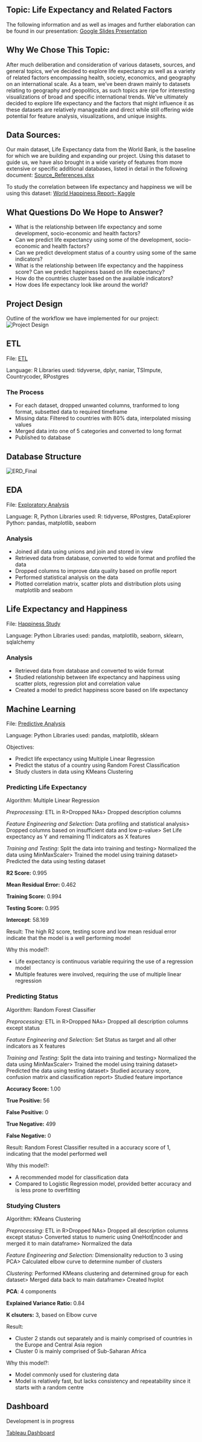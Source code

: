 ## Topic: Life Expectancy and Related Factors

The following information and as well as images and further elaboration can be found in our presentation: [Google Slides Presentation](https://docs.google.com/presentation/d/1JxmIoD-Dh8Wg0N47L849nC_RK8qWd1ZbPwPxcmV6JiQ/edit?usp=sharing)

## Why We Chose This Topic:

After much deliberation and consideration of various datasets, sources, and general topics, we’ve decided to explore life expectancy as well as a variety of related factors encompassing health, society, economics, and geography on an international scale. As a team, we’ve been drawn mainly to datasets relating to geography and geopolitics, as such topics are ripe for interesting visualizations of broad and specific international trends. We’ve ultimately decided to explore life expectancy and the factors that might influence it as these datasets are relatively manageable and direct while still offering wide potential for feature analysis, visualizations, and unique insights.

## Data Sources:

Our main dataset, Life Expectancy data from the World Bank, is the baseline for which we are building and expanding our project. Using this dataset to guide us, we have also brought in a wide variety of features from more extensive or specific additional databases, listed in detail in the following document: 
[Source_References.xlsx](https://github.com/Ryan-Fried/Final_Project-Group1/files/8149293/Source_References.xlsx)

To study the correlation between life expectancy and happiness we will be using this dataset:
[World Happiness Report- Kaggle](https://www.kaggle.com/unsdsn/world-happiness)

## What Questions Do We Hope to Answer?

- What is the relationship between life expectancy and some development, socio-economic and health factors?
- Can we predict life expectancy using some of the development, socio-economic and health factors?
- Can we predict development status of a country using some of the same indicators?
- What is the relationship between life expectancy and the happiness score? Can we predict happiness based on life expectancy?
 - How do the countries cluster based on the available indicators?
 - How does life expectancy look like around the world?

## Project Design
Outline of the workflow we have implemented for our project:
![Project Design](https://github.com/Ryan-Fried/Final_Project-Group1/blob/main/Images/Prog_Design.png)

## ETL
File: [ETL](https://github.com/Ryan-Fried/Final_Project-Group1/blob/ccce2ee579de991f37b3af4be9cd54204bbee535/ETL/Data_ETL.Rmd)

Language: R
Libraries used: tidyverse, dplyr, naniar, TSImpute, Countrycoder, RPostgres

### The Process
- For each dataset, dropped unwanted columns, tranformed to long format, subsetted data to required timeframe
- Missing data: Filtered to countries with 80% data, interpolated missing values
- Merged data into one of 5 categories and converted to long format
- Published to database

## Database Structure
![ERD_Final](https://github.com/Ryan-Fried/Final_Project-Group1/blob/main/Sql/ERD_Final.PNG)

## EDA
File: [Exploratory Analysis](https://github.com/Ryan-Fried/Final_Project-Group1/blob/ccce2ee579de991f37b3af4be9cd54204bbee535/EDA/Data_EDA.Rmd)

Language: R, Python
Libraries used: 
  R: tidyverse, RPostgres, DataExplorer
  Python: pandas, matplotlib, seaborn

### Analysis
- Joined all data using unions and join and stored in view
- Retrieved data from database, converted to wide format and profiled the data
- Dropped columns to improve data quality based on profile report
- Performed statistical analysis on the data
- Plotted correlation matrix, scatter plots and distribution plots using matplotlib and seaborn

## Life Expectancy and Happiness
File: [Happiness Study](https://github.com/Ryan-Fried/Final_Project-Group1/blob/ccce2ee579de991f37b3af4be9cd54204bbee535/HAPS_LE_Regression/HAPS_LE_regression_Ryan.ipynb)

Language: Python
Libraries used: pandas, matplotlib, seaborn, sklearn, sqlalchemy

### Analysis
- Retrieved data from database and converted to wide format
- Studied relationship between life expectancy and happiness using scatter plots, regression plot and correlation value
- Created a model to predict happiness score based on life expectancy

## Machine Learning
File: [Predictive Analysis](https://github.com/Ryan-Fried/Final_Project-Group1/blob/ccce2ee579de991f37b3af4be9cd54204bbee535/Machine%20Learning/Predictive_Analysis.ipynb)

Language: Python
Libraries used: pandas, matplotlib, sklearn

Objectives:
- Predict life expectancy using Multiple Linear Regression
- Predict the status of a country using Random Forest Classification
- Study clusters in data using KMeans Clustering

### Predicting Life Expectancy
Algorithm: Multiple Linear Regression

_Preprocessing:_ ETL in R>Dropped NAs> Dropped description columns

_Feature Engineering and Selection:_ Data profiling and statistical analysis> Dropped columns based on insufficient data and low p-value> Set Life expectancy as Y and remaining 11 indicators as X features

_Training and Testing:_ Split the data into training and testing> Normalized the data using MinMaxScaler> Trained the model using training dataset> Predicted the data using testing dataset

**R2 Score:** 0.995

**Mean Residual Error:** 0.462

**Training Score:** 0.994

**Testing Score:** 0.995

**Intercept**: 58.169

Result: The high R2 score, testing score and low mean residual error indicate that the model is a well performing model

Why this model?:
- Life expectancy is continuous variable requiring the use of a regression model
- Multiple features were involved, requiring the use of multiple linear regression

### Predicting Status
Algorithm: Random Forest Classifier

_Preprocessing:_ ETL in R>Dropped NAs> Dropped all description columns except status

_Feature Engineering and Selection:_ Set Status as target and all other indicators as X features

_Training and Testing:_ Split the data into training and testing> Normalized the data using MinMaxScaler> Trained the model using training dataset> Predicted the data using testing dataset> Studied accuracy score, confusion matrix and classification report> Studied feature importance

**Accuracy Score:** 1.00

**True Positive:** 56

**False Positive:** 0

**True Negative:** 499

**False Negative:** 0

Result: Random Forest Classifier resulted in a accuracy score of 1, indicating that the model performed well 

Why this model?:
- A recommended model for classification data
- Compared to Logistic Regression model, provided better accuracy and is less prone to overfitting


### Studying Clusters
Algorithm: KMeans Clustering

_Preprocessing:_ ETL in R>Dropped NAs> Dropped all description columns except status> Converted status to numeric using OneHotEncoder and merged it to main dataframe> Normalized the data

_Feature Engineering and Selection:_ Dimensionality reduction to 3 using PCA> Calculated elbow curve to determine number of clusters  

_Clustering:_  Performed KMeans clustering and determined group for each dataset> Merged data back to main dataframe> Created hvplot 

**PCA**: 4 components

**Explained Variance Ratio:** 0.84

**K clsuters:** 3, based on Elbow curve

Result: 
- Cluster 2 stands out separately and is mainly comprised of countries in the Europe and Central Asia region
- Cluster 0 is mainly comprised of Sub-Saharan Africa

Why this model?:
- Model commonly used for clustering data
- Model is relatively fast, but lacks consistency and repeatability since it starts with a random centre

## Dashboard
Development is in progress

[Tableau Dashboard](https://public.tableau.com/app/profile/aparna.nair1988/viz/LifeExpectancy_16471968963990/LifeExpectancy?publish=yes)

